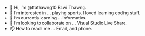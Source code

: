 - 👋 Hi, I’m @ttathawng10 Bawi Thawng.
- 👀 I’m interested in ... playing sports. I loved learning coding stuff.
- 🌱 I’m currently learning ... informatics.
- 💞️ I’m looking to collaborate on ... Visual Studio Live Share.
- 📫 How to reach me ... Email, and phone.

<!---
ttathawng10/ttathawng10 is a ✨ special ✨ repository because its `README.md` (this file) appears on your GitHub profile.
You can click the Preview link to take a look at your changes.
--->
